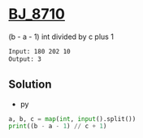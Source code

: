 # [BJ_8710](https://acmicpc.net/problem/8710)

(b - a - 1) int divided by c plus 1

```txt
Input: 180 202 10
Output: 3
```

## Solution

* py

```py
a, b, c = map(int, input().split())
print((b - a - 1) // c + 1)
```
